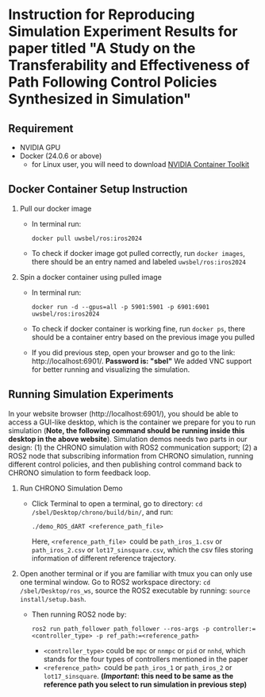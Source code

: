 # Instruction for Reproducing Simulation Experiment Results for paper titled "A Study on the Transferability and Effectiveness of Path Following Control Policies Synthesized in Simulation"

## Requirement

- NVIDIA GPU
- Docker (24.0.6 or above)
    - for Linux user, you will need to download [NVIDIA Container Toolkit](https://docs.nvidia.com/datacenter/cloud-native/container-toolkit/latest/install-guide.html)

## Docker Container Setup Instruction

1. Pull our docker image

    - In terminal run: 
    
        ```docker pull uwsbel/ros:iros2024```
    
    - To check if docker image got pulled correctly, run ```docker images```, there should be an entry named and labeled ```uwsbel/ros:iros2024```

2. Spin a docker container using pulled image

    - In terminal run:

        ```docker run -d --gpus=all -p 5901:5901 -p 6901:6901 uwsbel/ros:iros2024```

    - To check if docker container is working fine, run ```docker ps```, there should be a container entry based on the previous image you pulled

    - If you did previous step, open your browser and go to the link: http://localhost:6901/. **Password is: "sbel"** We added VNC support for better running and visualizing the simulation.

## Running Simulation Experiments
In your website browser (http://localhost:6901/), you should be able to access a GUI-like desktop, which is the container we prepare for you to run simulation (**Note, the following command should be running inside this desktop in the above website**). Simulation demos needs two parts in our design: (1) the CHRONO simulation with ROS2 communication support; (2) a ROS2 node that subscribing information from CHRONO simulation, running different control policies, and then publishing control command back to CHRONO simulation to form feedback loop.

1. Run CHRONO Simulation Demo

    - Click Terminal to open a terminal, go to directory: ```cd /sbel/Desktop/chrono/build/bin/```, and run:

        ```./demo_ROS_dART <reference_path_file>```
        
        Here, ```<reference_path_file> ```could be ```path_iros_1.csv``` or ```path_iros_2.csv``` or ```lot17_sinsquare.csv```, which the csv files storing information of different reference trajectory. 

2. Open another terminal or if you are familiar with tmux you can only use one terminal window. Go to ROS2 workspace directory: ```cd /sbel/Desktop/ros_ws```, source the ROS2 executable by running: ```source install/setup.bash```.  

    - Then running ROS2 node by:

        ```ros2 run path_follower path_follower --ros-args -p controller:=<controller_type> -p ref_path:=<reference_path>```

        - ```<controller_type>``` could be ```mpc``` or ```nnmpc``` or ```pid``` or ```nnhd```, which stands for the four types of controllers mentioned in the paper
        - ```<reference_path> ```could be ```path_iros_1``` or ```path_iros_2``` or ```lot17_sinsquare```. **(*Important*: this need to be same as the reference path you select to run simulation in previous step)**
